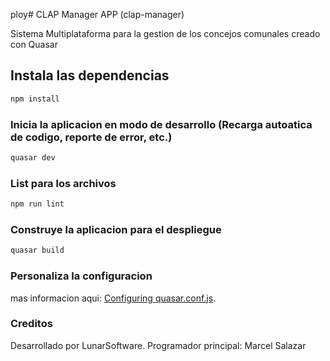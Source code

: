 ploy# CLAP Manager APP (clap-manager)

Sistema Multiplataforma para la gestion de los concejos comunales creado con Quasar

## Instala las dependencias
```bash
npm install
```

### Inicia la aplicacion en modo de desarrollo (Recarga autoatica de codigo, reporte de error, etc.)
```bash
quasar dev
```

### List para los archivos
```bash
npm run lint
```

### Construye la aplicacion para el despliegue
```bash
quasar build
```

### Personaliza la configuracion
mas informacion aqui: [Configuring quasar.conf.js](https://quasar.dev/quasar-cli/quasar-conf-js).


### Creditos
Desarrollado por LunarSoftware.
Programador principal: Marcel Salazar